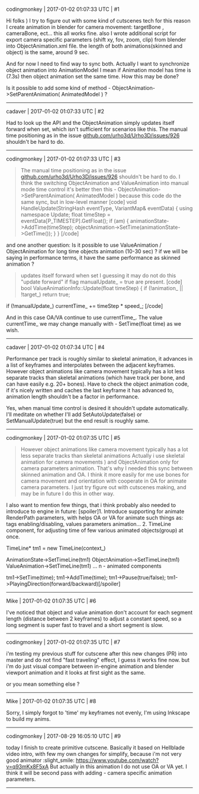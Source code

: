 codingmonkey | 2017-01-02 01:07:33 UTC | #1

Hi folks )
I try to figure out with some kind of cutscenes tech
for this reason I create animation in blender for camera movement: targetBone , cameraBone, ect... this all works fine.
also I wrote additional script for export camera specific parameters (shift xy, fov, zoom, clip) from blender into ObjectAnimation.xml file.
the length of both animations(skinned and object) is the same, around 9 sec.

And for now I need to find way to sync both. Actually I want to synchronize object animation into AnimationModel
I mean if Animation model has time is (7.3s) then object animation set the same time.
How this may be done? 

Is it possible to add some kind of method - ObjectAnimation->SetParentAnimation( AnimatedModel ) ?

-------------------------

cadaver | 2017-01-02 01:07:33 UTC | #2

Had to look up the API and the ObjectAnimation simply updates itself forward when set, which isn't sufficient for scenarios like this. The manual time positioning as in the issue [github.com/urho3d/Urho3D/issues/926](https://github.com/urho3d/Urho3D/issues/926) shouldn't be hard to do.

-------------------------

codingmonkey | 2017-01-02 01:07:33 UTC | #3

>The manual time positioning as in the issue [github.com/urho3d/Urho3D/issues/926](https://github.com/urho3d/Urho3D/issues/926) shouldn't be hard to do.
I think the switching ObjectAnimation and ValueAnimation into manual mode time control it's better then this - ObjectAnimation->SetParentAnimation( AnimatedModel )
because this code do the same sync, but in low-level manner
[code]  void HandleUpdate(StringHash eventType, VariantMap& eventData)
  {
    using namespace Update;
    float timeStep = eventData[P_TIMESTEP].GetFloat();
    if (am) 
    {
      animationState->AddTime(timeStep);
      objectAnimation->SetTime(animationState->GetTime());
    }
  } [/code] 

and one another question: Is it possible to use ValueAnimation / ObjectAnimation for long time objects animation (10-30 sec) ? if we will be saying in performance terms, it have the same performance as skinned animation ?

> updates itself forward when set
I guessing it may do not do this "update forward" if flag manualUpdate_ = true are present. 
[code]
bool ValueAnimationInfo::Update(float timeStep)
{
  if (!animation_ || !target_)
        return true;

  if (!manualUpdate_)
    currentTime_ += timeStep * speed_;
[/code]

And in this case OA/VA continue to use currentTime_. 
The value currentTime_ we may change manually with - SetTime(float time) as we wish.

-------------------------

cadaver | 2017-01-02 01:07:34 UTC | #4

Performance per track is roughly similar to skeletal animation, it advances in a list of keyframes and interpolates between the adjacent keyframes. However object animations like camera movement typically has a lot less separate tracks than skeletal animations (which have track per bone, and can have easily e.g. 20+ bones). Have to check the object animation code, if it's nicely written and caches the last keyframe it has advanced to, animation length shouldn't be a factor in performance.

Yes, when manual time control is desired it shouldn't update automatically. I'll meditate on whether I'll add SetAutoUpdate(false) or SetManualUpdate(true) but the end result is roughly same.

-------------------------

codingmonkey | 2017-01-02 01:07:35 UTC | #5

>However object animations like camera movement typically has a lot less separate tracks than skeletal animations
Actually i use skeletal animation for camera movements ) and ObjectAnimation only for camera parameters animation.
That's why I needed this sync between skinned animation and OA. 
I think it more easily for me use bones for camera movement and orientation with cooperate in OA for animate camera parameters.
I just try figure out with cutscenes making, and may be in future I do this in other  way.



I also want to mention few things, that i think probably also needed to introduce to engine in future:
[spoiler]1. Introduce supporting for animate RenderPath parameters, with helps OA or VA for animate such things as: tags enabling/disabling, values parameters animation...
2. TimeLine component, for adjusting time of few various animated objects(group) at once.

TimeLine* tm1 = new TimeLine(context_)

AnimationState->SetTimeLine(tm1)
ObjectAnimation->SetTimeLine(tm1)
ValueAnimation->SetTimeLine(tm1)
...
n - animated components

tm1->SetTime(time);
tm1->AddTime(time);
tm1->Pause(true/false);
tm1->PlayingDirection(forward/backward)[/spoiler]

-------------------------

Mike | 2017-01-02 01:07:35 UTC | #6

I've noticed that object and value animation don't account for each segment length (distance between 2 keyframes) to adjust a constant speed, so a long segment is super fast to travel and a short segment is slow.

-------------------------

codingmonkey | 2017-01-02 01:07:35 UTC | #7

i'm testing my previous stuff for cutscene after this new changes (PR) into master and do not find "fast traveling" effect, I guess it works fine now. 
but i'm do just visual compare between in-engine animation and blender viewport animation and it looks at first sight as the same.

or you mean something else ?

-------------------------

Mike | 2017-01-02 01:07:35 UTC | #8

Sorry, I simply forgot to 'time' my keyframes not evenly, I'm using Inkscape to build my anims.

-------------------------

codingmonkey | 2017-08-29 16:05:10 UTC | #9

today I finish to create primitive cutscene. 
Basically it based on Hellblade video intro, with few my own changes for simplify, because i'm not very good animator :slight_smile:
https://www.youtube.com/watch?v=q93mKx8F5xA
But actually in this animation I do not use OA or VA yet. 
I think it will be second pass with adding - camera specific animation parameters.

-------------------------

